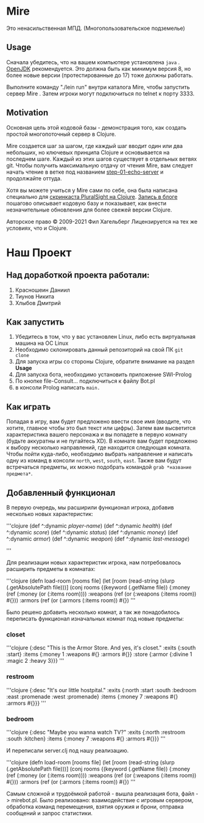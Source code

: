 # Mire

Это ненасильственная МПД. (Многопользовательское подземелье)

## Usage

Сначала убедитесь, что на вашем компьютере установлена `java`
. [OpenJDK](https://adoptopenjdk.net ) рекомендуется. Это должна
быть как минимум версия 8, но более новые версии (протестированные до 17) тоже должны работать.

Выполните команду "./lein run" внутри каталога Mire, чтобы запустить сервер Mire
. Затем игроки могут подключиться по telnet к порту 3333.

## Motivation

Основная цель этой кодовой базы - демонстрация того, как
создать простой многопоточный сервер в Clojure.

Mire создается шаг за шагом, где каждый шаг вводит один или два
небольших, но ключевых принципа Clojure и основывается на последнем шаге.
Каждый из этих шагов существует в отдельных ветвях git. Чтобы получить максимальную отдачу от
чтения Mire, вам следует начать чтение в ветке под названием
[step-01-echo-server](http://github.com/technomancy/mire/tree/01-echo-server )
и продолжайте оттуда.

Хотя вы можете учиться у Mire сами по себе, она была написана
специально для [скринкаста PluralSight на
Clojure](https://www.pluralsight.com/courses/functional-programming-clojure ).
[Запись в блоге](https://technomancy.us/136 ) пошагово описывает кодовую
базу и показывает, как внести незначительные обновления для более свежей версии Clojure.

Авторское право © 2009-2021 Фил Хагельберг
Лицензируется на тех же условиях, что и Clojure.

# Наш Проект

## Над доработкой проекта работали:

1. Красношеин Даниил
2. Тиунов Никита
3. Хлыбов Дмитрий

## Как запустить

1. Убедитесь в том, что у вас установлен Linux, либо есть виртуальная машина на ОС Linux
2. Необходимо склонировать данный репозиторий на свой ПК `git clone`
3. Для запуска игры со стороны Clojure, обратите внимание на раздел **Usage**
4. Для запуска бота, необходимо установить приложение SWI-Prolog
5. По кнопке file-Consult... подключиться к файлу Bot.pl
6. в консоли Prolog написать `main.`

## Как играть 

Попадая в игру, вам будет предложено ввести свое имя (вводите, что хотите, главное чтобы это был текст или цифры). Затем вам высветится характеристика вашего персонажа и вы попадете в первую комнату (будьте аккуратны и не пугайтесь XD). В комнате вам будет предложено к выбору несколько направлений, где находится следующая комната. Чтобы пойти куда-либо, необходимо выбрать направление и написать одну из команд в консоли `north`, `west`, `south`, `east`. Также вам будут встречаться предметы, их можно подобрать командой `grab *название предмета*`.

## Добавленный функционал

В первую очередь, мы расширили функционал игрока, добавив несколько новых характеристик:

'''clojure
(def ^:dynamic *player-name*)
(def ^:dynamic *health*)
(def ^:dynamic *score*)
(def ^:dynamic *status*)
(def ^:dynamic *money*)
(def ^:dynamic *armor*)
(def ^:dynamic *weapon*)
(def ^:dynamic *last-message*)

'''

Для реализации новых характеристик игрока, нам потребовалось расширить предметы в комнатах:

'''clojure
(defn load-room [rooms file]
  (let [room (read-string (slurp (.getAbsolutePath file)))]
    (conj rooms
          {(keyword (.getName file))
           {:money (ref (:money (or (:items room))))
            :weapons (ref (or (:weapons (:items room)) #{}))
            :armors (ref (or (:armors (:items room)) #{})
'''

Было решено добавить несколько комнат, а так же понадобилось переписать функционал изначальных комнат под новые предметы:

### closet
'''clojure
{:desc "This is the Armor Store. And yes, it's closet."
 :exits {:south :start}
 :items {:money 1 :weapons #{} :armors #{}}
 :store {:armor {:divine 1 :magic 2 :heavy 3}}}
'''

### restroom
'''clojure
{:desc "It's our little hostpital."
 :exits {:north :start :south :bedroom :east :promenade :west :promenade}
 :items {:money 7 :weapons #{} :armors #{}}}
'''

### bedroom
'''clojure
{:desc "Maybe you wanna watch TV?"
 :exits {:north :restroom :south :kitchen}
 :items {:money 7 :weapons #{} :armors #{}}}
'''

И переписали server.clj под нашу реализацию.

'''clojure
(defn load-room [rooms file]
  (let [room (read-string (slurp (.getAbsolutePath file)))]
    (conj rooms
          {(keyword (.getName file))
           {:money (ref (:money (or (:items room))))
            :weapons (ref (or (:weapons (:items room)) #{}))
            :armors (ref (or (:armors (:items room)) #{})
'''

Самым сложной и трудоёмкой работой - вышла реализация бота, файл -> mirebot.pl. Было реализовано: взаимодействие с игровым сервером, обработка команд перемещения, взятия оружия и брони, отправка сообщений и запрос статистики.
